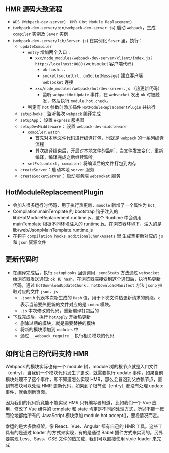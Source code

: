 ## HMR 源码大致流程

- `WDS（Webpack-dev-server） HMR（Hot Module Replacement）`
- (`webpack-dev-server/bin/webpack-dev-server.js`) 启动 `webpack`，生成 `compiler` 实例及 `Sever` 实例
- (`webpack-dev-server/lib/Server.js`) 在实例化 `Sever` 里，执行：
  - `updateCompiler`
    - `entry` 增加两个入口：
      - `xxx/node_modules/webpack-dev-server/client/index.js?http://localhost:8080` (websocket 客户端代码)
        - `ok hash...`
        - `socket(socketUrl, onSocketMessage)` 建立客户端 `websocket` 连接
      - `xxx/node_modules/webpack/hot/dev-server.js` （热更新代码）
        - 监听 `webpackHotUpdate` 事件，在 `websocket` 发出 `ok` 时被触发，然后执行 `module.hot.check`。
    - 判定有 `hot` 参数时添加插件 `HotModuleReplacementPlugin` 并执行
  - `setupHooks`：监听每次 `webpack` 编译完成
  - `setupApp`： 设置 `express` 服务器
  - `setupDevMiddleware`： 设置 `webpack-dev-middleware`
    - `compiler.watch`
      - 首先对本地文件代码进行编译打包，也就是 `webpack` 的一系列编译流程
      - 其次编译结束后，开启对本地文件的监听，当文件发生变化，重新编译，编译完成之后继续监听。
    - `setFs(context, compiler)` 将编译后的文件打包到内存
  - `createServer`：启动本地 `server` 服务
  - `createSocketServer`： 启动服务端 `websocket` 服务

## HotModuleReplacementPlugin

- 会加入很多运行时代码，用于执行热更新，`moudle` 新增了一个属性为 `hot`。
- Compilation.mainTemplate 的 bootstrap 钩子注入的 lib/HotModuleReplacement.runtime.js，这个 Runtime 中会调用 mainTemplate 根据不同环境注入的 runtime.js。在浏览器环境下，注入的是 lib/web/JsonpMainTemplate.runtime.js
- 在钩子 `compilation.hooks.additionalChunkAssets` 里 生成热更新对应的 `js` 和 `json` 资源文件

## 更新代码时

- 在编译完成后，执行 `setupHooks` 回调调用 `_sendStats` 方法通过 `websocket` 给浏览器发送通知: `ok 和 hash`，在浏览器端接受到这个通知后，执行热更新代码，通过 `hotDownloadUpdateChunk` 、`hotDownloadManifest` 方法 `jsonp` 拉取对应的文件 `json，js`
  - `.json` `h` 代表本次新生成的 `Hash` 值，用于下次文件热更新请求的前缀。`c` 表示当前要热更新的文件对应的是 `index` 模块。
  - `.js` 本次修改的代码，重新编译打包后的
- 下载完成后，执行 `hotApply` 开始热更新
  - 删除过期的模块，就是需要替换的模块
  - 将新的模块添加到 `modules` 中
  - 通过 `__webpack_require__` 执行相关模块的代码

## 如何让自己的代码支持 HMR

Webpack 的模块实际也有一个 module 树，module 树的根节点就是入口文件（entry），当我们一个模块代码发生了更改，就需要执行 update 事件，如果当前模块处理不了这个事件，即不知道怎么实现 HMR，那么会冒泡到父依赖节点，直到有模块可以处理 HMR 更新代码，如果到了根节点（entry）都没有处理 update 事件，就会刷新页面。

因为我们的代码究竟能不能实现 HMR 只有编写者知道，比如我们一个 Vue 应用，修改了 Vue 组件的 template 和 state 肯定是不同的处理方式，所以不能一概而论地都给所有的 JavaScript 模块添加 module.hot.accept()，要视情况而定。

幸运的是大多数框架，像 React、Vue、Angular 都有自己的 HMR 工具。这些工具有的是通过 loader 的方式来实现，有的是通过 Babel 插件方式来实现的。另外要实现 Less、Sass、CSS 文件的热加载，我们可以直接使用 style-loader 来完成

